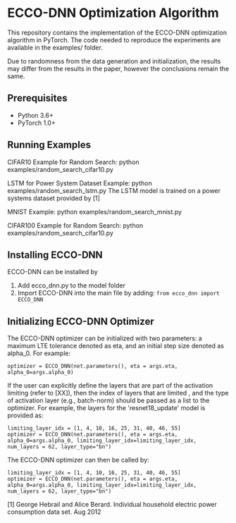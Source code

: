 # ECCO-DNN Optimization Algorithm

This repository contains the implementation of the ECCO-DNN optimization algorithm in PyTorch. The code needed to reproduce the experiments are available in the examples/ folder.

Due to randomness from the data generation and initialization, the results may differ from the results in the paper, however the conclusions remain the same. 


## Prerequisites
- Python 3.6+
- PyTorch 1.0+


## Running Examples
CIFAR10 Example for Random Search: python examples/random_search_cifar10.py 

LSTM for Power System Dataset Example: python examples/random_search_lstm.py 
The LSTM model is trained on a power systems dataset provided by [1]

MNIST Example: python examples/random_search_mnist.py 

CIFAR100 Example for Random Search: python examples/random_search_cifar10.py 

## Installing ECCO-DNN
ECCO-DNN can be installed by
1. Add ecco_dnn.py to the model folder
2. Import ECCO-DNN into the main file by adding: 
`from ecco_dnn import ECCO_DNN`

## Initializing ECCO-DNN Optimizer
The ECCO-DNN optimizer can be initialized with two parameters: a maximum LTE tolerance denoted as eta, and an initial step size denoted as alpha_0.
For example:
```
optimizer = ECCO_DNN(net.parameters(), eta = args.eta, alpha_0=args.alpha_0)
```

If the user can explicitly define the layers that are part of the activation limiting (refer to [XX]), then the index of layers that are limited , and the type of activation layer (e.g., batch-norm) should be passed as a list to the optimizer. For example, the layers for the 'resnet18_update' model is provided as:

```
limiting_layer_idx = [1, 4, 10, 16, 25, 31, 40, 46, 55]
optimizer = ECCO_DNN(net.parameters(), eta = args.eta, alpha_0=args.alpha_0, limiting_layer_idx=limiting_layer_idx, num_layers = 62, layer_type="bn")
```


The ECCO-DNN optimizer can then be called by:
```
limiting_layer_idx = [1, 4, 10, 16, 25, 31, 40, 46, 55]
optimizer = ECCO_DNN(net.parameters(), eta = args.eta, alpha_0=args.alpha_0, limiting_layer_idx=limiting_layer_idx, num_layers = 62, layer_type="bn")
```


[1] George Hebrail and Alice Berard. Individual household electric power consumption data set. Aug 2012
